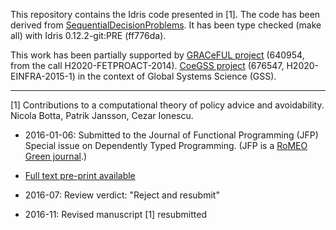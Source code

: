 This repository contains the Idris code presented in [1]. The code has
been derived from
[SequentialDecisionProblems](https://gitlab.pik-potsdam.de/botta/IdrisLibs/tree/master/SequentialDecisionProblems).
It has been type checked (make all) with Idris 0.12.2-git:PRE (ff776da).

This work has been partially supported by [GRACeFUL
   project](https://www.graceful-project.eu/) (640954, from the call
   H2020-FETPROACT-2014). [CoeGSS project](http://coegss.eu/) (676547,
   H2020-EINFRA-2015-1) in the context of Global Systems Science (GSS).

---

[1] Contributions to a computational theory of policy advice and
    avoidability. Nicola Botta, Patrik Jansson, Cezar Ionescu.

* 2016-01-06: Submitted to the Journal of Functional Programming (JFP)
  Special issue on Dependently Typed Programming. (JFP is a [RoMEO Green
  journal](http://www.sherpa.ac.uk/romeo/search.php?issn=0956-7968).)

* [Full text pre-print available](http://www.cse.chalmers.se/~patrikj/papers/CompTheoryPolicyAdviceAvoidability_JFP_2016_preprint.pdf)

* 2016-07: Review verdict: "Reject and resubmit"

* 2016-11: Revised manuscript [1] resubmitted


